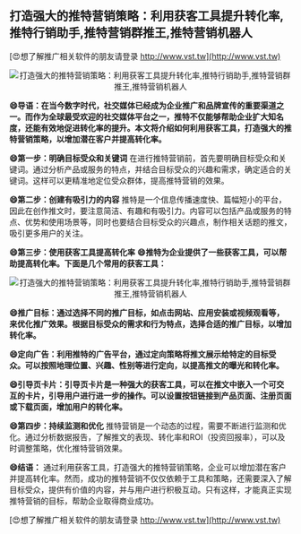 ## **打造强大的推特营销策略：利用获客工具提升转化率,推特行销助手,推特营销群推王,推特营销机器人**

[😍想了解推广相关软件的朋友请登录 http://www.vst.tw](http://www.vst.tw)

 <center><img src="https://vst.tw/MP4/tuiguang/png/2.png" alt="打造强大的推特营销策略：利用获客工具提升转化率,推特行销助手,推特营销群推王,推特营销机器人"></center>

**😄导语：在当今数字时代，社交媒体已经成为企业推广和品牌宣传的重要渠道之一。而作为全球最受欢迎的社交媒体平台之一，推特不仅能够帮助企业扩大知名度，还能有效地促进转化率的提升。本文将介绍如何利用获客工具，打造强大的推特营销策略，以增加潜在客户并提高转化率。**

**😄第一步：明确目标受众和关键词**
在进行推特营销前，首先要明确目标受众和关键词。通过分析产品或服务的特点，并结合目标受众的兴趣和需求，确定适合的关键词。这样可以更精准地定位受众群体，提高推特营销的效果。

**😄第二步：创建有吸引力的内容**
推特是一个信息传播速度快、篇幅短小的平台，因此在创作推文时，要注意简洁、有趣和有吸引力。内容可以包括产品或服务的特点、优势和使用场景等，同时也要结合目标受众的兴趣点，制作相关话题的推文，吸引更多用户的关注。

**😄第三步：使用获客工具提高转化率**
**😄推特为企业提供了一些获客工具，可以帮助提高转化率。下面是几个常用的获客工具：**

 <center><img src="https://vst.tw/MP4/tuiguang/png/4.png" alt="打造强大的推特营销策略：利用获客工具提升转化率,推特行销助手,推特营销群推王,推特营销机器人"></center>

**😄推广目标：通过选择不同的推广目标，如点击网站、应用安装或视频观看等，来优化推广效果。根据目标受众的需求和行为特点，选择合适的推广目标，以增加转化率。**

**😄定向广告：利用推特的广告平台，通过定向策略将推文展示给特定的目标受众。可以按照地理位置、兴趣、性别等进行定向，以提高推文的曝光和转化率。**

**😄引导页卡片：引导页卡片是一种强大的获客工具，可以在推文中嵌入一个可交互的卡片，引导用户进行进一步的操作。可以设置按钮链接到产品页面、注册页面或下载页面，增加用户的转化率。**

**😄第四步：持续监测和优化**
推特营销是一个动态的过程，需要不断进行监测和优化。通过分析数据报告，了解推文的表现、转化率和ROI（投资回报率），可以及时调整策略，优化推特营销效果。

**😄结语：**
通过利用获客工具，打造强大的推特营销策略，企业可以增加潜在客户并提高转化率。然而，成功的推特营销不仅仅依赖于工具和策略，还需要深入了解目标受众，提供有价值的内容，并与用户进行积极互动。只有这样，才能真正实现推特营销的目标，帮助企业取得商业成功。

[😍想了解推广相关软件的朋友请登录 http://www.vst.tw](http://www.vst.tw)



